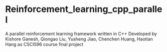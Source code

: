 # Reinforcement_learning_cpp_parallel
A parallel reinforcement learning framework written in C++
Developed by Kishore Ganesh, Qiongao Liu, Yusheng Jiao, Chenchen Huang, Haotian Hang as CSCI596 course final project
